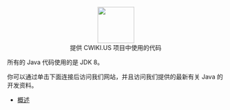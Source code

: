 <p align="center">
    <a href="https://www.hackerrank.com/huyuchengus">
        <img height=85 src="https://avatars1.githubusercontent.com/u/45009982?s=200&v=4">
    </a>
    <br>提供 CWIKI.US 项目中使用的代码
</p>

所有的 Java 代码使用的是 JDK 8。

你可以通过单击下面连接后访问我们网站，并且访问我们提供的最新有关 Java 的开发资料。 

* [概述](https://www.cwiki.us/pages/viewpage.action?pageId=37492282)